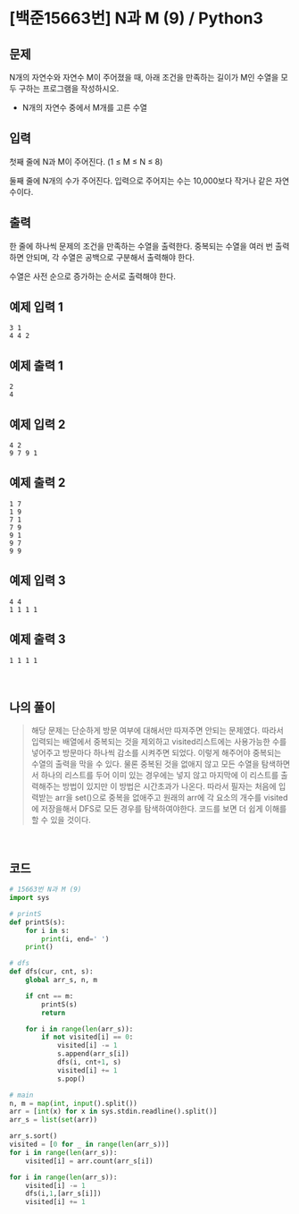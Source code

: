 # [백준15663번] N과 M (9) / Python3

## 문제

N개의 자연수와 자연수 M이 주어졌을 때, 아래 조건을 만족하는 길이가 M인 수열을 모두 구하는 프로그램을 작성하시오.

- N개의 자연수 중에서 M개를 고른 수열

## 입력

첫째 줄에 N과 M이 주어진다. (1 ≤ M ≤ N ≤ 8)

둘째 줄에 N개의 수가 주어진다. 입력으로 주어지는 수는 10,000보다 작거나 같은 자연수이다.

## 출력

한 줄에 하나씩 문제의 조건을 만족하는 수열을 출력한다. 중복되는 수열을 여러 번 출력하면 안되며, 각 수열은 공백으로 구분해서 출력해야 한다.

수열은 사전 순으로 증가하는 순서로 출력해야 한다.

## 예제 입력 1 

```
3 1
4 4 2
```

## 예제 출력 1 

```
2
4
```

## 예제 입력 2 

```
4 2
9 7 9 1
```

## 예제 출력 2 

```
1 7
1 9
7 1
7 9
9 1
9 7
9 9
```

## 예제 입력 3 

```
4 4
1 1 1 1
```

## 예제 출력 3 

```
1 1 1 1
```

<br>

## 나의 풀이

> 해당 문제는 단순하게 방문 여부에 대해서만 따져주면 안되는 문제였다. 따라서 입력되는 배열에서 중복되는 것을 제외하고 visited리스트에는 사용가능한 수를 넣어주고 방문마다 하나씩 감소를 시켜주면 되었다. 이렇게 해주어야 중복되는 수열의 출력을 막을 수 있다. 물론 중복된 것을 없애지 않고 모든 수열을 탐색하면서 하나의 리스트를 두어 이미 있는 경우에는 넣지 않고 마지막에 이 리스트를 출력해주는 방법이 있지만 이 방법은 시간초과가 나온다. 따라서 필자는 처음에 입력받는 arr을 set()으로 중복을 없애주고 원래의 arr에 각 요소의 개수를 visited에 저장을해서 DFS로 모든 경우를 탐색하여야한다. 코드를 보면 더 쉽게 이해를 할 수 있을 것이다.

<br>

## 코드

```python
# 15663번 N과 M (9)
import sys

# printS
def printS(s):
    for i in s:
        print(i, end=' ')
    print()

# dfs
def dfs(cur, cnt, s):
    global arr_s, n, m

    if cnt == m:
        printS(s)
        return

    for i in range(len(arr_s)):
        if not visited[i] == 0:
            visited[i] -= 1
            s.append(arr_s[i])
            dfs(i, cnt+1, s)
            visited[i] += 1
            s.pop()

# main
n, m = map(int, input().split())
arr = [int(x) for x in sys.stdin.readline().split()]
arr_s = list(set(arr))

arr_s.sort()
visited = [0 for _ in range(len(arr_s))]
for i in range(len(arr_s)):
    visited[i] = arr.count(arr_s[i])

for i in range(len(arr_s)):
    visited[i] -= 1
    dfs(i,1,[arr_s[i]])
    visited[i] += 1

```

